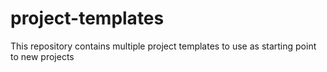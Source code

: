 # project-templates
This repository contains multiple project templates to use as starting point to new projects
